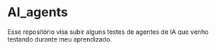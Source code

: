 # AI_agents
Esse repositório visa subir alguns testes de agentes de IA que venho testando durante meu aprendizado.
